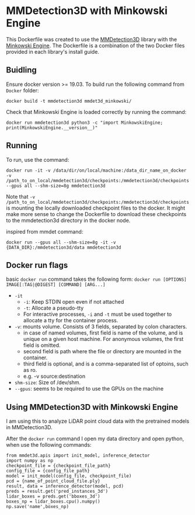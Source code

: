 # MMDetection3D with Minkowski Engine
This Dockerfile was created to use the [MMDetection3D](https://github.com/open-mmlab/mmdetection3d/tree/main) library with the [Minkowski Engine](https://github.com/NVIDIA/MinkowskiEngine). The Dockerfile is a combination of the two Docker files provided in each library's install guide.

## Buidling
Ensure docker version >= 19.03. To build run the following command from `Docker` folder:

```docker build -t mmdetection3d mmdet3d_minkowski/```

Check that Minkowski Engine is loaded correctly by running the command:

```docker run mmdetection3d python3 -c "import MinkowskiEngine; print(MinkowskiEngine.__version__)"```

## Running
To run, use the command:

```docker run -it -v /data/dir/on/local/machine:/data_dir_name_on_docker -v /path_to_on_local/mmdetection3d/checkpoints:/mmdetection3d/checkpoints --gpus all --shm-size=8g mmdetection3d```

Note that `-v /path_to_on_local/mmdetection3d/checkpoints:/mmdetection3d/checkpoints` is mounting the locally downloaded checkpoint files to the docker. It might make more sense to change the Dockerfile to download these checkpoints to the mmdetection3d directory in the docker node.

inspired from mmdet command:

```docker run --gpus all --shm-size=8g -it -v {DATA_DIR}:/mmdetection3d/data mmdetection3d```
## Docker run flags
basic `docker run` command takes the following form:
```docker run [OPTIONS] IMAGE[:TAG|@DIGEST] [COMMAND] [ARG...]```
* `-it`
    * `-i`: Keep STDIN open even if not attached
    * `-t`: Allocate a pseudo-tty
    * For interactive processes, `-i` and `-t` must be used together to allocate a tty for the container process. 
* `-v`: mounts volume. Consists of 3 fields, separated by colon characters. 
    * in case of named volumes, first field is name of the volume, and is unique on a given host machine. For anonymous volumes, the first field is omitted.
    * second field is path where the file or directory are mounted in the container.
    * third field is optional, and is a comma-separated list of optoins, such as ro. 
    * e.g. -v source:destination
* `shm-size`: Size of /dev/shm. 
* `--gpus`: seems to be required to use the GPUs on the machine

## Using MMDetection3D with Minkowski Engine
I am using this to analyze LiDAR point cloud data with the pretrained models in MMDetection3D. 

After the `docker run` command I open my data directory and open python, when use the following commands:

```
from mmdet3d.apis import init_model, inference_detector
import numpy as np
checkpoint_file = {checkpoint_file_path}
config_file = {config_file_path}
model = init_model(config_file, checkpoint_file)
pcd = {name_of_point_cloud_file.ply}
result, data = inference_detector(model, pcd)
preds = result.get('pred_instances_3d')
lidar_boxes = preds.get('bboxes_3d')
boxes_np = lidar_boxes.cpu().numpy()
np.save('name',boxes_np)
```